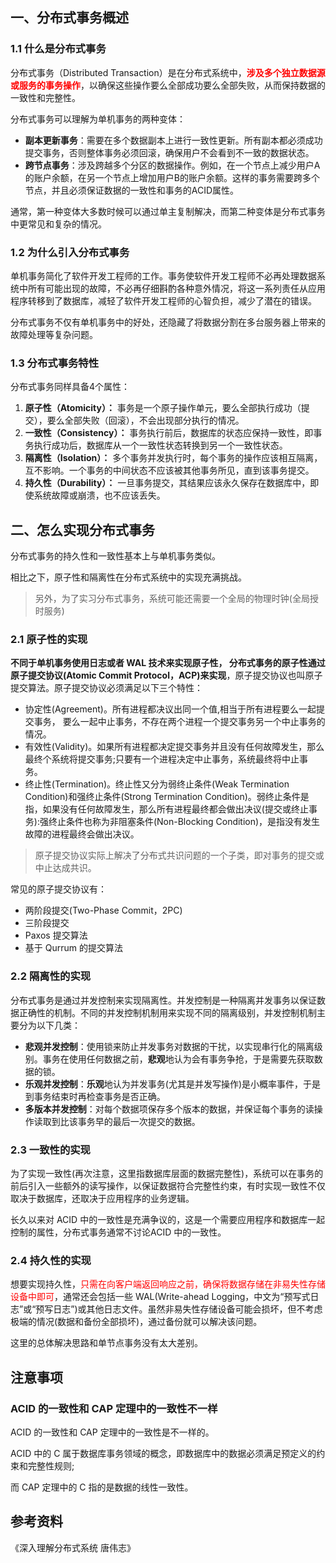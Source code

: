 ## 一、分布式事务概述

### 1.1 什么是分布式事务

分布式事务（Distributed Transaction）是在分布式系统中，<font color="red">**涉及多个独立数据源或服务的事务操作**</font>，以确保这些操作要么全部成功要么全部失败，从而保持数据的一致性和完整性。

分布式事务可以理解为单机事务的两种变体：

- **副本更新事务**：需要在多个数据副本上进行一致性更新。所有副本都必须成功提交事务，否则整体事务必须回滚，确保用户不会看到不一致的数据状态。
- **跨节点事务**：涉及跨越多个分区的数据操作。例如，在一个节点上减少用户A的账户余额，在另一个节点上增加用户B的账户余额。这样的事务需要跨多个节点，并且必须保证数据的一致性和事务的ACID属性。

通常，第一种变体大多数时候可以通过单主复制解决，而第二种变体是分布式事务中更常见和复杂的情况。



### 1.2 为什么引入分布式事务

单机事务简化了软件开发工程师的工作。事务使软件开发工程师不必再处理数据系统中所有可能出现的故障，不必再仔细斟酌各种意外情况，将这一系列责任从应用程序转移到了数据库，减轻了软件开发工程师的心智负担，减少了潜在的错误。

分布式事务不仅有单机事务中的好处，还隐藏了将数据分割在多台服务器上带来的故障处理等复杂问题。



### 1.3 分布式事务特性

分布式事务同样具备4个属性：

1. **原子性（Atomicity）：** 事务是一个原子操作单元，要么全部执行成功（提交），要么全部失败（回滚），不会出现部分执行的情况。
2. **一致性（Consistency）：** 事务执行前后，数据库的状态应保持一致性，即事务执行成功后，数据库从一个一致性状态转换到另一个一致性状态。
3. **隔离性（Isolation）：** 多个事务并发执行时，每个事务的操作应该相互隔离，互不影响。一个事务的中间状态不应该被其他事务所见，直到该事务提交。
4. **持久性（Durability）：** 一旦事务提交，其结果应该永久保存在数据库中，即使系统故障或崩溃，也不应该丢失。



## 二、怎么实现分布式事务

分布式事务的持久性和一致性基本上与单机事务类似。

相比之下，原子性和隔离性在分布式系统中的实现充满挑战。

>  另外，为了实习分布式事务，系统可能还需要一个全局的物理时钟(全局授时服务)



### 2.1 原子性的实现

**不同于单机事务使用日志或者 WAL 技术来实现原子性， 分布式事务的原子性通过原子提交协议(Atomic Commit Protocol，ACP)来实现**，原子提交协议也叫原子提交算法。原子提交协议必须满足以下三个特性：

- 协定性(Agreement)。所有进程都决议出同一个值,相当于所有进程要么一起提交事务，
  要么一起中止事务，不存在两个进程一个提交事务另一个中止事务的情况。
- 有效性(Validity)。如果所有进程都决定提交事务并且没有任何故障发生，那么最终个系统将提交事务;只要有一个进程决定中止事务，系统最终将中止事务。
- 终止性(Termination)。终止性又分为弱终止条件(Weak Termination Condition)和强终止条件(Strong Termination Condition)。弱终止条件是指，如果没有任何故障发生，那么所有进程最终都会做出决议(提交或终止事务):强终止条件也称为非阻塞条件(Non-Blocking Condition)，是指没有发生故障的进程最终会做出决议。

> 原子提交协议实际上解决了分布式共识问题的一个子类，即对事务的提交或中止达成共识。

常见的原子提交协议有：

- 两阶段提交(Two-Phase Commit，2PC)
- 三阶段提交
- Paxos 提交算法
- 基于 Qurrum 的提交算法



### 2.2 隔离性的实现

分布式事务是通过并发控制来实现隔离性。并发控制是一种隔离并发事务以保证数据正确性的机制。不同的并发控制机制用来实现不同的隔离级别，并发控制机制主要分为以下几类：

- **悲观并发控制**：使用锁来防止并发事务对数据的干扰，以实现串行化的隔离级别。事务在使用任何数据之前，**悲观**地认为会有事务争抢，于是需要先获取数据的锁。
- **乐观并发控制**：**乐观**地认为并发事务(尤其是并发写操作)是小概率事件，于是到事务结束时再检查事务是否正确。
- **多版本并发控制**：对每个数据项保存多个版本的数据，并保证每个事务的读操作读取到比该事务早的最后一次提交的数据。





### 2.3 一致性的实现

为了实现一致性(再次注意，这里指数据库层面的数据完整性)，系统可以在事务的前后引入一些额外的读写操作，以保证数据符合完整性约束，有时实现一致性不仅取决于数据库，还取决于应用程序的业务逻辑。

长久以来对 ACID 中的一致性是充满争议的，这是一个需要应用程序和数据库一起控制的属性，分布式事务通常不讨论ACID 中的一致性。





### 2.4 持久性的实现

想要实现持久性，<font color="red">只需在向客户端返回响应之前，确保将数据存储在非易失性存储设备中即可</font>，通常还会包括一些 WAL(Write-ahead Logging，中文为“预写式日志”或“预写日志”)或其他日志文件。虽然非易失性存储设备可能会损坏，但不考虑极端的情况(数据和备份全部损坏)，通过备份就可以解决该问题。

这里的总体解决思路和单节点事务没有太大差别。







## 注意事项

### ACID 的一致性和 CAP 定理中的一致性不一样

ACID 的一致性和 CAP 定理中的一致性是不一样的。

ACID 中的 C 属于数据库事务领域的概念，即数据库中的数据必须满足预定义的约束和完整性规则;

而 CAP 定理中的 C 指的是数据的线性一致性。





## 参考资料

《深入理解分布式系统  唐伟志》